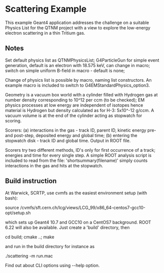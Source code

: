 # Scattering Example

This example Geant4 application addresses the challenge on a suitable Physics List for 
the QTNM project with a view to explore the low-energy electron scattering in a thin Tritium gas.

## Notes 

Set default physics list as QTNMPhysicsList; G4ParticleGun for simple event generation,
default is an electron with 18.575 keV, can change in macro; switch on simple uniform B-field in macro - default is none; 

Change of physics list is possible by macro, naming list constructors. An example macro is included to switch to 
G4EMStandardPhysics_option3. 

Geometry is a vacuum box world with a cylinder filled with Hydrogen gas at number density corresponding to 
10^12 per ccm (to be checked); EM physics processes at low energy are independent of isotopes hence material is Hydrogen but 
density calculated as for H-3: 5x10^-12 g/ccm. A vacuum volume is at the end of the cylinder acting as stopwatch for 
scoring.

Scorers: (a) interactions in the gas - track ID, parent ID, kinetic energy pre- and post-step, deposited energy and global 
time; (b) entering the stopwatch disk - track ID and global time. Output in ROOT file.

Scorers try two different methods, ID's only for first occurrence of a track; energies and time for every single step. A 
simple ROOT analysis script is included to read from the file: 'shortsummary(filename)' simply counts interactions in the gas 
and hits at the stopwatch.

## Build instruction

At Warwick, SCRTP, use cvmfs as the easiest environment setup (with bash):

source /cvmfs/sft.cern.ch/lcg/views/LCG_99/x86_64-centos7-gcc10-opt/setup.sh

which sets up Geant4 10.7 and GCC10 on a CentOS7 background. ROOT 6.22 will also be available. Just create a 'build' 
directory, then 

cd build; cmake ..; make

and run in the build directory for instance as 

./scattering -m run.mac

Find out about CLI options using --help option.
